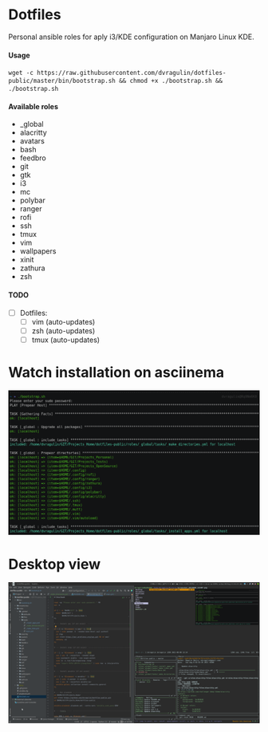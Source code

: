 # Dotfiles

Personal ansible roles for aply i3/KDE configuration on Manjaro Linux KDE.

#### Usage
```
wget -c https://raw.githubusercontent.com/dvragulin/dotfiles-public/master/bin/bootstrap.sh && chmod +x ./bootstrap.sh && ./bootstrap.sh
```
#### Available roles

  - _global
  - alacritty
  - avatars
  - bash
  - feedbro
  - git
  - gtk
  - i3
  - mc
  - polybar
  - ranger
  - rofi
  - ssh
  - tmux
  - vim
  - wallpapers
  - xinit
  - zathura
  - zsh

#### TODO

- [ ] Dotfiles:
    - [ ] vim  (auto-updates)
    - [ ] zsh  (auto-updates)
    - [ ] tmux (auto-updates)

# Watch installation on asciinema
[![Watch the video](./.media/screen_1.png)](https://asciinema.org/a/xixWcDhLGiSiOcNWFpzXshYh6)
# Desktop view
[![](./.media/screen_2.png)](https://asciinema.org/a/xixWcDhLGiSiOcNWFpzXshYh6)
